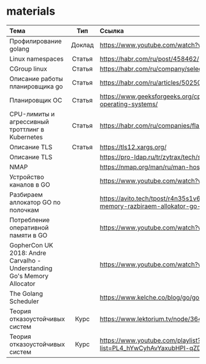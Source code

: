 # materials

| Тема                                            |  Тип   | Ссылка  |
|:------------------------------------------------|:------:|:--------|
| Профилирование golang                           | Доклад |       https://www.youtube.com/watch?v=sNjvpHUHMh8 |
| Linux namespaces                                | Статья |https://habr.com/ru/post/458462/|
| CGroup linux                                    | Статья |https://habr.com/ru/company/selectel/blog/303190/|
| Описание работы планировщика go                 | Статья |https://habr.com/ru/articles/502506/|
| Планировщик ОС                                  | Статья |https://www.geeksforgeeks.org/cpu-scheduling-in-operating-systems/|
| CPU-лимиты и агрессивный троттлинг в Kubernetes | Статья |https://habr.com/ru/companies/flant/articles/489668/|
| Описание TLS                                    | Статья |https://tls12.xargs.org/|
| Описание TLS                                    |        |https://pro-ldap.ru/tr/zytrax/tech/ssl.html|
| NMAP                                            |        |https://nmap.org/man/ru/man-host-discovery.html|
|Устройство каналов в GO                                                 |        |https://www.youtube.com/watch?v=8NhcDt1BCmc|
|Разбираем аллокатор GO по полочкам                                                 |        |https://avito.tech/tpost/r4n35s1v61-go-to-memory-razbiraem-allokator-go-po-p|
|Потребление оперативной памяти в  GO                                                 |        |https://www.youtube.com/watch?v=_BbhmaZupqs|
|GopherCon UK 2018: Andre Carvalho - Understanding Go's Memory Allocator||https://www.youtube.com/watch?v=3CR4UNMK_Is|
|The Golang Scheduler||https://www.kelche.co/blog/go/golang-scheduling/|
|Теория отказоустойчивых систем|Курс|https://www.lektorium.tv/node/36432|
|Теория отказоустойчивых систем|Курс|https://www.youtube.com/playlist?list=PL4_hYwCyhAvYaxubHPI-qZDhqPckxxvK7|



